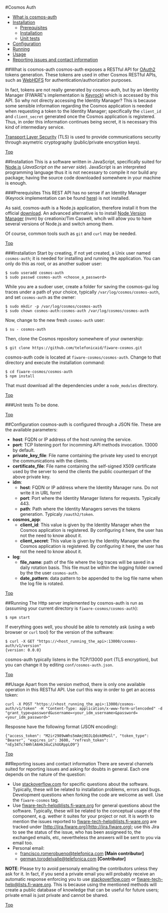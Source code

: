 #<a name="top"></a>Cosmos Auth

* [What is cosmos-auth](#whatis)
* [Installation](#maininstall)
    * [Prerequisites](#prerequisites)
    * [Installation](#installation)
    * [Unit tests](#unittests)
* [Configuration](#configuration)
* [Running](#running)
* [Usage](#usage)
* [Reporting issues and contact information](#contact)

##<a name="whatis"></a>What is cosmos-auth
cosmos-auth exposes a RESTful API for [OAuth2](http://oauth.net/2/) tokens generation. These tokens are used in other Cosmos RESTful APIs, such as [WebHDFS](http://hadoop.apache.org/docs/current/hadoop-project-dist/hadoop-hdfs/WebHDFS.html) for authentication/authorization purposes.

In fact, tokens are not really generated by cosmos-auth, but by an Identity Manager (FIWARE's implementation is [Keyrock](http://catalogue.fiware.org/enablers/identity-management-keyrock)) which is accessed by this API. So why not directy accessing the Identity Manager? This is because some sensible information regarding the Cosmos application is needed when requesting a token to the Identity Manager; specifically the `client_id` and `client_secret` generated once the Cosmos application is registered. Thus, in order this information continues being secret, it is necessary this kind of intermediary service.

[Transport Layer Security](https://en.wikipedia.org/wiki/Transport_Layer_Security) (TLS) is used to provide communications security through asymetric cryptography (public/private encryption keys).

[Top](#top)

##<a name="maininstall"></a>Installation
This is a software written in JavaScript, specifically suited for [Node.js](https://nodejs.org) (<i>JavaScript on the server side</i>). JavaScript is an interpreted programming language thus it is not necessary to compile it nor build any package; having the source code downloaded somewhere in your machine is enough.

###<a name="prerequisites"></a>Prerequisites
This REST API has no sense if an Identity Manager (Keyrock implementation can be found [here](http://catalogue.fiware.org/enablers/identity-management-keyrock)) is not installed.

As said, cosmos-auth is a Node.js application, therefore install it from the official [download](https://nodejs.org/download/). An advanced alternative is to install [Node Version Manager](https://github.com/creationix/nvm) (nvm) by creationix/Tim Caswell, whcih will allow you to have several versions of Node.js and switch among them.

Of course, common tools such as `git` and `curl` may be needed.

[Top](#top)

###<a name="installation"></a>Installation
Start by creating, if not yet created, a Unix user named `cosmos-auth`; it is needed for installing and running the application. You can only do this as root, or as another sudoer user:

    $ sudo useradd cosmos-auth
    $ sudo passwd cosmos-auth <choose_a_password>
    
While you are a sudoer user, create a folder for saving the cosmos-gui log traces under a path of your choice, typically `/var/log/cosmos/cosmos-auth`, and set `cosmos-auth` as the owner:

    $ sudo mkdir -p /var/log/cosmos/cosmos-auth
    $ sudo chown cosmos-auth:cosmos-auth /var/log/cosmos/cosmos-auth

Now, change to the new fresh `cosmos-auth` user:

    $ su - cosmos-auth

Then, clone the Cosmos repository somewhere of your ownership:

    $ git clone https://github.com/telefonicaid/fiware-cosmos.git
    
cosmos-auth code is located at `fiware-cosmos/cosmos-auth`. Change to that directory and execute the installation command:

    $ cd fiware-cosmos/cosmos-auth
    $ npm install
    
That must download all the dependencies under a `node_modules` directory.

[Top](#top)

###<a name="unittests"></a>Unit tests
To be done.

[Top](#top)

##<a name="configuration"></a>Configuration
cosmos-auth is configured through a JSON file. These are the available parameters:

* **host**: FQDN or IP address of the host running the service.
* **port**: TCP listening port for incomming API methods invocation. 13000 by default.
* **private\_key\_file**: File name containing the private key used to encrypt the communications with the clients.
* **certificate\_file**: File name containing the self-signed X509 certificate used by the server to send the clients the public counterpart of the above private key.
* **idm**:
    * **host**: FQDN or IP address where the Identity Manager runs. Do not write it in URL form!
    * **port**: Port where the Identity Manager listens for requests. Typically 443.
    * **path**: Path where the Identity Managers serves the tokens generation. Typicaly `/oauth2/token`.
* **cosmos_app**:
    * **client\_id**: This value is given by the Identity Manager when the Cosmos application is registered. By configuring it here, the user has not the need to know about it.
    * **client\_secret**: This value is given by the Identity Manager when the Cosmos application is registered. By configuring it here, the user has not the need to know about it.
* **log**:
    * **file_name**: path of the file where the log traces will be saved in a daily rotation basis. This file must be within the logging folder owned by the the user `cosmos-auth`.
    * **date_pattern**: data pattern to be appended to the log file name when the log file is rotated.

[Top](#top)

##<a name="running"></a>Running
The Http server implemented by cosmos-auth is run as (assuming your current directory is `fiware-cosmos/cosmos-auth`):

    $ npm start
    
If everything goes well, you should be able to remotely ask (using a web browser or `curl` tool) for the version of the software:

    $ curl -X GET "https://<host_running_the_api>:13000/cosmos-auth/v1/version"
    {version: 0.0.0}
    
cosmos-auth typically listens in the TCP/13000 port (TLS encryption), but you can change it by editing `conf/cosmos-auth.json`.

[Top](#top)

##<a name="usage"></a>Usage
Apart from the version method, there is only one available operation in this RESTful API. Use curl this way in order to get an access token:

    curl -X POST "https://<host_running_the_api>:13000/cosmos-auth/v1/token" -H "Content-Type: application/x-www-form-urlencoded" -d "grant_type=password&username=<your_idm_username>&password=<your_idm_password>"
    
Resposne have the following format (JSON encoding):

    {"access_token": "M2ir2989wWhs5mAmj9OJLQdok0MeGl", "token_type": "Bearer", "expires_in": 3600, "refresh_token": "nEy34Tc74HhlA6Hk34uCihUGRppLO9"}
    
[Top](#top)

##<a name="contact"></a>Reporting issues and contact information
There are several channels suited for reporting issues and asking for doubts in general. Each one depends on the nature of the question:

* Use [stackoverflow.com](http://stackoverflow.com) for specific questions about the software. Typically, these will be related to installation problems, errors and bugs. Development questions when forking the code are welcome as well. Use the `fiware-cosmos` tag.
* Use [fiware-tech-help@lists.fi-ware.org](mailto:fiware-tech-help@lists.fi-ware.org) for general questions about the software. Typically, these will be related to the conceptual usage of the component, e.g. wether it suites for your project or not. It is worth to mention the issues reported to [fiware-tech-help@lists.fi-ware.org](mailto:fiware-tech-help@lists.fi-ware.org) are tracked under [http://jira.fiware.org](http://jira.fiware.org); use this Jira to see the status of the issue, who has been assigneed to, the exchanged emails, etc, nevertheless the answers will be sent to you via email too.
* Personal email:
    * [francisco.romerobueno@telefonica.com](mailto:francisco.romerobueno@telefonica.com) **[Main contributor]**
    * [german.torodelvalle@telefonica.com](german.torodelvalle@telefonica.com) **[Contributor]**

**NOTE**: Please try to avoid personaly emailing the contributors unless they ask for it. In fact, if you send a private email you will probably receive an automatic response enforcing you to use [stackoverflow.com](stackoverflow.com) or [fiware-tech-help@lists.fi-ware.org](mailto:fiware-tech-help@lists.fi-ware.org). This is because using the mentioned methods will create a public database of knowledge that can be useful for future users; private email is just private and cannot be shared.

[Top](#top)